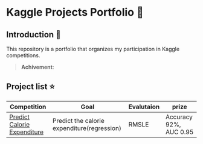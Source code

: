 # Kaggle Projects Portfolio :rocket:

## Introduction :memo:
This repository is a portfolio that organizes my participation in Kaggle competitions.

> **Achivement**: 

## Project list :star:
| Competition | Goal | Evalutaion | prize |
|----------|-----------|-----------|------|
| [Predict Calorie Expenditure](https://www.kaggle.com/competitions/playground-series-s5e5) | Predict the calorie expenditure(regression) | RMSLE | Accuracy 92%, AUC 0.95 |
